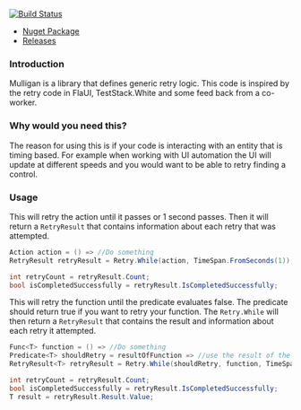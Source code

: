 [![Build Status](https://dev.azure.com/maxdiplomat/Mulligan/_apis/build/status/maxinfet.Mulligan?branchName=master)](https://dev.azure.com/maxdiplomat/Mulligan/_build/latest?definitionId=1&branchName=master)

- <a href="https://www.nuget.org/packages/Mulligan/2.0.0">Nuget Package</a>
- <a href="https://github.com/maxinfet/Mulligan/releases">Releases</a>

### Introduction
<p>Mulligan is a library that defines generic retry logic. This code is inspired by the retry code in FlaUI, TestStack.White and some feed back from a co-worker.</p>


### Why would you need this?
<p>The reason for using this is if your code is interacting with an entity that is timing based. For example when working with UI automation the UI will update at different speeds and you would want to be able to retry finding a control.</p>

### Usage
This will retry the action until it passes or 1 second passes. Then it will return a `RetryResult` that contains information about each retry that was attempted.
``` csharp
Action action = () => //Do something
RetryResult retryResult = Retry.While(action, TimeSpan.FromSeconds(1));

int retryCount = retryResult.Count;
bool isCompletedSuccessfully = retryResult.IsCompletedSuccessfully;
```

This will retry the function until the predicate evaluates false. The predicate should return true if you want to retry your function. The `Retry.While` will then return a `RetryResult` that contains the result and information about each retry it attempted.
```csharp
Func<T> function = () => //Do something
Predicate<T> shouldRetry = resultOfFunction => //use the result of the function to evaluate if you should retry
RetryResult<T> retryResult = Retry.While(shouldRetry, function, TimeSpan.FromSeconds(1));

int retryCount = retryResult.Count;
bool isCompletedSuccessfully = retryResult.IsCompletedSuccessfully;
T result = retryResult.Result.Value;
```
